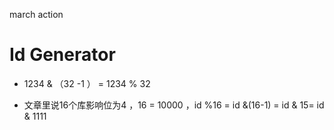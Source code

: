 march action

# Id Generator

* 1234 & （32 -1 ） = 1234 % 32


* 文章里说16个库影响位为4 ，16 = 10000 ，id %16 = id &(16-1) = id & 15= id & 1111















